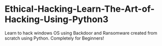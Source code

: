 # Ethical-Hacking-Learn-The-Art-of-Hacking-Using-Python3
Learn to hack windows OS using Backdoor and Ransomware created from scratch using Python. Completely for Beginners!
